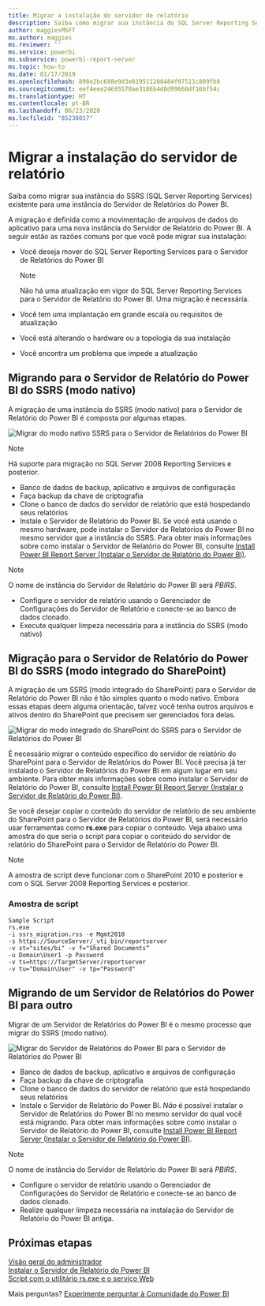 ```yaml
---
title: Migrar a instalação do servidor de relatório
description: Saiba como migrar sua instância do SQL Server Reporting Services existente para uma instância do Servidor de Relatórios do Power BI.
author: maggiesMSFT
ms.author: maggies
ms.reviewer: ''
ms.service: powerbi
ms.subservice: powerbi-report-server
ms.topic: how-to
ms.date: 01/17/2019
ms.openlocfilehash: 898e2bc688e9d3e819511288484f07511c809fb8
ms.sourcegitcommit: eef4eee24695570ae3186b4d8d99660df16bf54c
ms.translationtype: HT
ms.contentlocale: pt-BR
ms.lasthandoff: 06/23/2020
ms.locfileid: "85238017"
---
```

# <a name="migrate-a-report-server-installation"></a>Migrar a instalação do servidor de relatório

Saiba como migrar sua instância do SSRS (SQL Server Reporting Services) existente para uma instância do Servidor de Relatórios do Power BI.

A migração é definida como a movimentação de arquivos de dados do aplicativo para uma nova instância do Servidor de Relatório do Power BI. A seguir estão as razões comuns por que você pode migrar sua instalação:

* Você deseja mover do SQL Server Reporting Services para o Servidor de Relatórios do Power BI
  
  > [!NOTE]
  > Não há uma atualização em vigor do SQL Server Reporting Services para o Servidor de Relatório do Power BI. Uma migração é necessária.

* Você tem uma implantação em grande escala ou requisitos de atualização
* Você está alterando o hardware ou a topologia da sua instalação
* Você encontra um problema que impede a atualização

## <a name="migrating-to-power-bi-report-server-from-ssrs-native-mode"></a>Migrando para o Servidor de Relatório do Power BI do SSRS (modo nativo)

A migração de uma instância do SSRS (modo nativo) para o Servidor de Relatório do Power BI é composta por algumas etapas.

![Migrar do modo nativo SSRS para o Servidor de Relatórios do Power BI](media/migrate-report-server/migrate-from-ssrs-native.png "Migrar do modo nativo SSRS para o Servidor de Relatórios do Power BI")

> [!NOTE]
> Há suporte para migração no SQL Server 2008 Reporting Services e posterior.

* Banco de dados de backup, aplicativo e arquivos de configuração
* Faça backup da chave de criptografia
* Clone o banco de dados do servidor de relatório que está hospedando seus relatórios
* Instale o Servidor de Relatório do Power BI. Se você está usando o mesmo hardware, pode instalar o Servidor de Relatórios do Power BI no mesmo servidor que a instância do SSRS. Para obter mais informações sobre como instalar o Servidor de Relatório do Power BI, consulte [Install Power BI Report Server (Instalar o Servidor de Relatório do Power BI)](install-report-server.md).

> [!NOTE]
> O nome de instância do Servidor de Relatório do Power BI será *PBIRS*.

* Configure o servidor de relatório usando o Gerenciador de Configurações do Servidor de Relatório e conecte-se ao banco de dados clonado.
* Execute qualquer limpeza necessária para a instância do SSRS (modo nativo)

## <a name="migration-to-power-bi-report-server-from-ssrs-sharepoint-integrated-mode"></a>Migração para o Servidor de Relatório do Power BI do SSRS (modo integrado do SharePoint)

A migração de um SSRS (modo integrado do SharePoint) para o Servidor de Relatório do Power BI não é tão simples quanto o modo nativo. Embora essas etapas deem alguma orientação, talvez você tenha outros arquivos e ativos dentro do SharePoint que precisem ser gerenciados fora delas.

![Migrar do modo integrado do SharePoint do SSRS para o Servidor de Relatórios do Power BI](media/migrate-report-server/migrate-from-ssrs-sharepoint.png "Migrar do modo integrado do SharePoint do SSRS para o Servidor de Relatórios do Power BI")

É necessário migrar o conteúdo específico do servidor de relatório do SharePoint para o Servidor de Relatórios do Power BI. Você precisa já ter instalado o Servidor de Relatórios do Power BI em algum lugar em seu ambiente. Para obter mais informações sobre como instalar o Servidor de Relatório do Power BI, consulte [Install Power BI Report Server (Instalar o Servidor de Relatório do Power BI)](install-report-server.md).

Se você desejar copiar o conteúdo do servidor de relatório de seu ambiente do SharePoint para o Servidor de Relatórios do Power BI, será necessário usar ferramentas como **rs.exe** para copiar o conteúdo. Veja abaixo uma amostra do que seria o script para copiar o conteúdo do servidor de relatório do SharePoint para o Servidor de Relatório do Power BI.

> [!NOTE]
> A amostra de script deve funcionar com o SharePoint 2010 e posterior e com o SQL Server 2008 Reporting Services e posterior.

### <a name="sample-script"></a>Amostra de script

```
Sample Script
rs.exe
-i ssrs_migration.rss -e Mgmt2010
-s https://SourceServer/_vti_bin/reportserver
-v st="sites/bi" -v f="Shared Documents“
-u Domain\User1 -p Password
-v ts=https://TargetServer/reportserver
-v tu="Domain\User" -v tp="Password"
```

## <a name="migrating-from-one-power-bi-report-server-to-another"></a>Migrando de um Servidor de Relatórios do Power BI para outro

Migrar de um Servidor de Relatórios do Power BI é o mesmo processo que migrar do SSRS (modo nativo).

![Migrar do Servidor de Relatórios do Power BI para o Servidor de Relatórios do Power BI](media/migrate-report-server/migrate-from-pbirs.png "Migrar do Servidor de Relatórios do Power BI para o Servidor de Relatórios do Power BI")

* Banco de dados de backup, aplicativo e arquivos de configuração
* Faça backup da chave de criptografia
* Clone o banco de dados do servidor de relatório que está hospedando seus relatórios
* Instale o Servidor de Relatório do Power BI. *Não* é possível instalar o Servidor de Relatórios do Power BI no mesmo servidor do qual você está migrando. Para obter mais informações sobre como instalar o Servidor de Relatório do Power BI, consulte [Install Power BI Report Server (Instalar o Servidor de Relatório do Power BI)](install-report-server.md).

> [!NOTE]
> O nome de instância do Servidor de Relatório do Power BI será *PBIRS*.

* Configure o servidor de relatório usando o Gerenciador de Configurações do Servidor de Relatório e conecte-se ao banco de dados clonado.
* Realize qualquer limpeza necessária na instalação do Servidor de Relatório do Power BI antiga.

## <a name="next-steps"></a>Próximas etapas

[Visão geral do administrador](admin-handbook-overview.md)  
[Instalar o Servidor de Relatório do Power BI](install-report-server.md)  
[Script com o utilitário rs.exe e o serviço Web](https://docs.microsoft.com/sql/reporting-services/tools/script-with-the-rs-exe-utility-and-the-web-service)

Mais perguntas? [Experimente perguntar à Comunidade do Power BI](https://community.powerbi.com/)